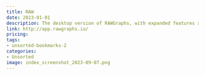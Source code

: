 ```yaml
---
title: RAW
date: 2023-01-01
description: The desktop version of RAWGraphs, with expanded features and capabilities.
link: http://app.rawgraphs.io/
pricing: 
tags: 
- unsorted-bookmarks-2 
categories: 
- Unsorted 
image: index_screenshot_2023-09-07.png
---
```


